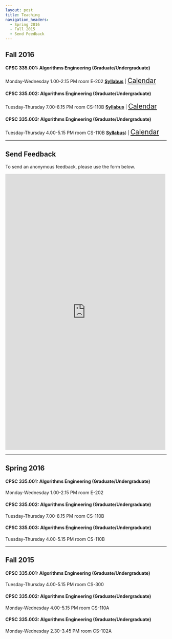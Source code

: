 ```yaml
---
layout: post
title: Teaching
navigation_headers:
  - Spring 2016
  - Fall 2015
  - Send Feedback
---
```


## Fall 2016

#### CPSC 335.001: Algorithms Engineering (Graduate/Undergraduate)
Monday-Wednesday 1.00-2.15 PM room E-202
[__Syllabus__](https://goo.gl/B4fbu5) | 
<a href="{{ site.baseurl }}/calendar/cpsc335-001" target="_blank" class="icon fa-calendar" style="font-size:1.5em;"><span class="label">Calendar</span></a>

#### CPSC 335.002: Algorithms Engineering (Graduate/Undergraduate)
Tuesday-Thursday 7.00-8.15 PM room CS-110B
[__Syllabus__](https://goo.gl/kjYTbu) |
<a href="{{ site.baseurl }}/calendar/cpsc335-002" target="_blank" class="icon fa-calendar" style="font-size:1.5em;"><span class="label">Calendar</span></a>

#### CPSC 335.003: Algorithms Engineering (Graduate/Undergraduate)
Tuesday-Thursday 4.00-5.15 PM room CS-110B
[__Syllabus__](https://goo.gl/kjYTbu)) |
<a href="{{ site.baseurl }}/calendar/cpsc474-001" target="_blank" class="icon fa-calendar" style="font-size:1.5em;"><span class="label">Calendar</span></a>

***

## Send Feedback
To send an anonymous feedback, please use the form below.

<iframe src="https://docs.google.com/forms/d/1jalPK1ZcdIhtjz6c0wxN3VcJAGx38RMqG7RUKXQwZd4/viewform?embedded=true" width="500" height="860" frameborder="0" marginheight="0" marginwidth="0">Loading...</iframe>

<!---
<iframe width="100%" height="582" allowTransparency="true" frameborder="0" scrolling="no" style="border:none" src="http://www.emailmeform.com/builder/embed/eRI7Vc0cdYe0sN0FnL2y5"><a href="http://www.emailmeform.com/builder/embed/eRI7Vc0cdYe0sN0FnL2y5">Fill out form.</a></iframe>
!--->

***

## Spring 2016

#### CPSC 335.001: Algorithms Engineering (Graduate/Undergraduate)
Monday-Wednesday 1.00-2.15 PM room E-202

#### CPSC 335.002: Algorithms Engineering (Graduate/Undergraduate)
Tuesday-Thursday 7.00-8.15 PM room CS-110B

#### CPSC 335.003: Algorithms Engineering (Graduate/Undergraduate)
Tuesday-Thursday 4.00-5.15 PM room CS-110B

***

## Fall 2015

#### CPSC 335.001: Algorithms Engineering (Graduate/Undergraduate)
Tuesday-Thursday 4.00-5.15 PM room CS-300

#### CPSC 335.002: Algorithms Engineering (Graduate/Undergraduate)
Monday-Wednesday 4.00-5.15 PM room CS-110A

#### CPSC 335.003: Algorithms Engineering (Graduate/Undergraduate)
Monday-Wednesday 2.30-3.45 PM room CS-102A

